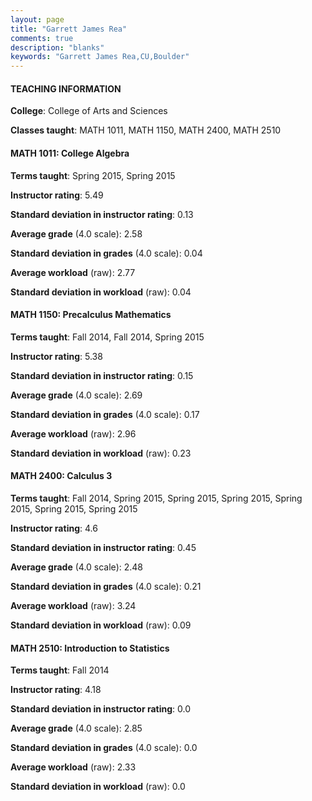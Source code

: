 ```yaml
---
layout: page
title: "Garrett James Rea" 
comments: true
description: "blanks"
keywords: "Garrett James Rea,CU,Boulder"
---
```

<head>
<script src="https://ajax.googleapis.com/ajax/libs/jquery/2.1.3/jquery.min.js"></script>
<script src="https://dl.dropboxusercontent.com/s/pc42nxpaw1ea4o9/highcharts.js?dl=0"></script>
<!-- <script src="../assets/js/highcharts.js"></script> -->
<style type="text/css">@font-face {
	font-family: "Bebas Neue";
	src: url(https://www.filehosting.org/file/details/544349/BebasNeue Regular.otf) format("opentype");
	}
	h1.Bebas { 
		font-family: "Bebas Neue", Verdana, Tahoma;
	}
</style>
</head>
	   
#### TEACHING INFORMATION

**College**: College of Arts and Sciences

**Classes taught**: MATH 1011, MATH 1150, MATH 2400, MATH 2510

#### MATH 1011: College Algebra

**Terms taught**: Spring 2015, Spring 2015

**Instructor rating**: 5.49

**Standard deviation in instructor rating**: 0.13

**Average grade** (4.0 scale): 2.58

**Standard deviation in grades** (4.0 scale): 0.04

**Average workload** (raw): 2.77

**Standard deviation in workload** (raw): 0.04

#### MATH 1150: Precalculus Mathematics

**Terms taught**: Fall 2014, Fall 2014, Spring 2015

**Instructor rating**: 5.38

**Standard deviation in instructor rating**: 0.15

**Average grade** (4.0 scale): 2.69

**Standard deviation in grades** (4.0 scale): 0.17

**Average workload** (raw): 2.96

**Standard deviation in workload** (raw): 0.23

#### MATH 2400: Calculus 3

**Terms taught**: Fall 2014, Spring 2015, Spring 2015, Spring 2015, Spring 2015, Spring 2015, Spring 2015

**Instructor rating**: 4.6

**Standard deviation in instructor rating**: 0.45

**Average grade** (4.0 scale): 2.48

**Standard deviation in grades** (4.0 scale): 0.21

**Average workload** (raw): 3.24

**Standard deviation in workload** (raw): 0.09

#### MATH 2510: Introduction to Statistics

**Terms taught**: Fall 2014

**Instructor rating**: 4.18

**Standard deviation in instructor rating**: 0.0

**Average grade** (4.0 scale): 2.85

**Standard deviation in grades** (4.0 scale): 0.0

**Average workload** (raw): 2.33

**Standard deviation in workload** (raw): 0.0

